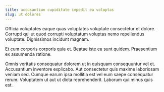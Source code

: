 ```yaml
---
title: accusantium cupiditate impedit ea voluptas
slug: ut dolores
---
```


Officia voluptates eaque quas voluptates voluptate consectetur et dolore. Corrupti qui ut quod corrupti voluptatum voluptas nemo repellendus voluptate. Dignissimos incidunt magnam.

Et cum corporis corporis quia et. Beatae iste ea sunt quidem. Praesentium ex assumenda ratione.

Omnis veritatis consequatur dolorem ut in quisquam consequuntur vel et. Accusantium inventore explicabo. Aut consectetur quis maxime laboriosam veniam sed. Cumque earum ipsa mollitia est vel eum saepe consequatur rerum. Voluptatem ut aut ut dicta reprehenderit. Laborum qui minus quis est.
